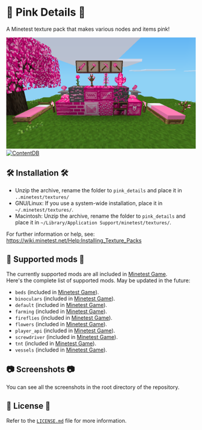 # 🌷 Pink Details 🌷

A Minetest texture pack that makes various nodes and items pink!

![screenshot](https://raw.githubusercontent.com/Crystal741/pink_details/main/screenshot.png)
[![ContentDB](https://content.minetest.net/packages/Crystal741/pink_details/shields/downloads/)](https://content.minetest.net/packages/Crystal741/pink_details/)

## 🛠 Installation 🛠

- Unzip the archive, rename the folder to `pink_details` and place it in `..minetest/textures/`
- GNU/Linux: If you use a system-wide installation, place it in `~/.minetest/textures/`.
- Macintosh: Unzip the archive, rename the folder to `pink_details` and place it in `~/Library/Application Support/minetest/textures/`.

For further information or help, see:
<https://wiki.minetest.net/Help:Installing_Texture_Packs>

## 📖 Supported mods 📖

The currently supported mods are all included in [Minetest Game][MTG].\
Here's the complete list of supported mods. May be updated in the future:

- `beds` (included in [Minetest Game][MTG]).
- `binoculars` (included in [Minetest Game][MTG]).
- `default` (included in [Minetest Game][MTG]).
- `farming` (included in [Minetest Game][MTG]).
- `fireflies` (included in [Minetest Game][MTG]).
- `flowers` (included in [Minetest Game][MTG]).
- `player_api` (included in [Minetest Game][MTG]).
- `screwdriver` (included in [Minetest Game][MTG]).
- `tnt` (included in [Minetest Game][MTG]).
- `vessels` (included in [Minetest Game][MTG]).

## 📷 Screenshots 📷

You can see all the screenshots in the root directory of the repository.

## 📜 License 📜

Refer to the [`LICENSE.md`](https://github.com/Crystal741/pink_details/blob/main/LICENSE.md) file for more information.

[MTG]: https://github.com/minetest/minetest_game
